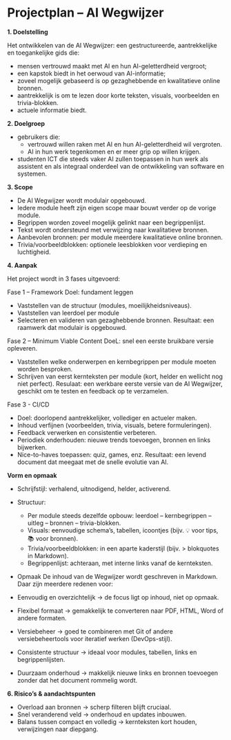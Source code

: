 # Projectplan – AI Wegwijzer

**1. Doelstelling**

Het ontwikkelen van de AI Wegwijzer: een gestructureerde, aantrekkelijke en toegankelijke gids die:

- mensen vertrouwd maakt met AI en hun AI-geletterdheid vergroot;
- een kapstok biedt in het oerwoud van AI-informatie;
- zoveel mogelijk gebaseerd is op gezaghebbende en kwalitatieve online bronnen.
- aantrekkelijk is om te lezen door korte teksten, visuals, voorbeelden en trivia-blokken.
- actuele informatie biedt. 


**2. Doelgroep**

- gebruikers die:
    - vertrouwd willen raken met AI en hun AI-geletterdheid wil vergroten.
    - AI in hun werk tegenkomen en er meer grip op willen krijgen.
- studenten ICT die steeds vaker AI zullen toepassen in hun werk als assistent en als integraal onderdeel van de ontwikkeling van software en systemen.


**3. Scope**

- De AI Wegwijzer wordt modulair opgebouwd. 
- Iedere module heeft zijn eigen scope maar bouwt verder op de vorige module. 
- Begrippen worden zoveel mogelijk gelinkt naar een begrippenlijst. 
- Tekst wordt ondersteund met verwijzing naar kwalitatieve bronnen. 
- Aanbevolen bronnen: per module meerdere kwalitatieve online bronnen.
- Trivia/voorbeeldblokken: optionele leesblokken voor verdieping en luchtigheid.

**4. Aanpak**

Het project wordt in 3 fases uitgevoerd: 

Fase 1 – Framework
Doel: fundament leggen
- Vaststellen van de structuur (modules, moeilijkheidsniveaus).
- Vaststellen van leerdoel per module
- Selecteren en valideren van gezaghebbende bronnen.
Resultaat: een raamwerk dat modulair is opgebouwd. 

Fase 2 – Minimum Viable Content
DoeL: snel een eerste bruikbare versie opleveren. 
- Vaststellen welke onderwerpen en kernbegrippen per module moeten worden besproken. 
- Schrijven van eerst kernteksten per module (kort, helder en wellicht nog niet perfect).
Resulaat: een werkbare eerste versie van de AI Wegwijzer, geschikt om te testen en feedback op te verzamelen.

Fase 3 - CI/CD
- Doel: doorlopend aantrekkelijker, vollediger en actueler maken.
- Inhoud verfijnen (voorbeelden, trivia, visuals, betere formuleringen).
- Feedback verwerken en consistentie verbeteren.
- Periodiek onderhouden: nieuwe trends toevoegen, bronnen en links bijwerken.
- Nice-to-haves toepassen: quiz, games, enz. 
Resultaat: een levend document dat meegaat met de snelle evolutie van AI.


**Vorm en opmaak**

- Schrijfstijl: verhalend, uitnodigend, helder, activerend.

- Structuur:
    - Per module steeds dezelfde opbouw: leerdoel – kernbegrippen – uitleg – bronnen – trivia-blokken.
    - Visuals: eenvoudige schema’s, tabellen, icoontjes (bijv. 💡 voor tips, 📚 voor bronnen).
    - Trivia/voorbeeldblokken: in een aparte kaderstijl (bijv. > blokquotes in Markdown).
    - Begrippenlijst: achteraan, met interne links vanaf de kernteksten.

- Opmaak
De inhoud van de Wegwijzer wordt geschreven in Markdown. Daar zijn meerdere redenen voor:
- Eenvoudig en overzichtelijk → de focus ligt op inhoud, niet op opmaak.
- Flexibel formaat → gemakkelijk te converteren naar PDF, HTML, Word of andere formaten.
- Versiebeheer → goed te combineren met Git of andere versiebeheertools voor iteratief werken (DevOps-stijl).
- Consistente structuur → ideaal voor modules, tabellen, links en begrippenlijsten.
- Duurzaam onderhoud → makkelijk nieuwe links en bronnen toevoegen zonder dat het document rommelig wordt.


**6. Risico’s & aandachtspunten**

- Overload aan bronnen → scherp filteren blijft cruciaal.
- Snel veranderend veld → onderhoud en updates inbouwen.
- Balans tussen compact en volledig → kernteksten kort houden, verwijzingen naar diepgang.